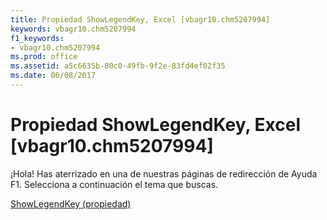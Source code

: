```yaml
---
title: Propiedad ShowLegendKey, Excel [vbagr10.chm5207994]
keywords: vbagr10.chm5207994
f1_keywords:
- vbagr10.chm5207994
ms.prod: office
ms.assetid: a5c6635b-80c0-49fb-9f2e-83fd4ef02f35
ms.date: 06/08/2017
---
```





# Propiedad ShowLegendKey, Excel [vbagr10.chm5207994]

¡Hola! Has aterrizado en una de nuestras páginas de redirección de Ayuda F1. Selecciona a continuación el tema que buscas.


 [ShowLegendKey (propiedad)](http://msdn.microsoft.com/library/showlegendkey-property%28Office.15%29.aspx)


